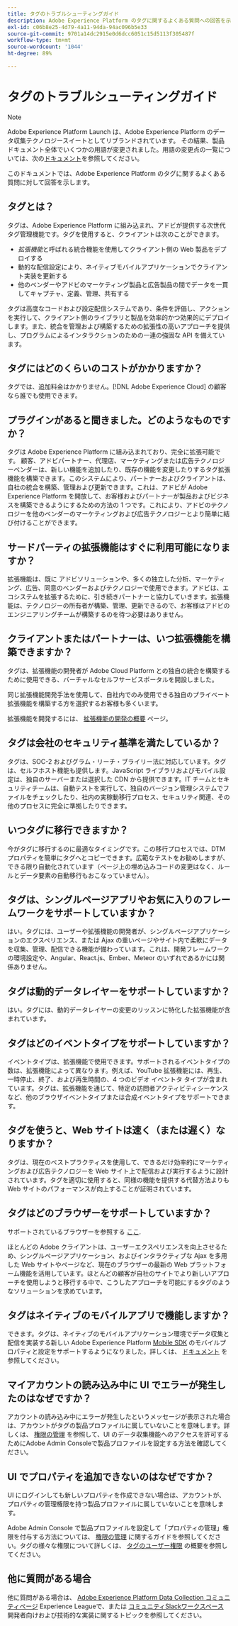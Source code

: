 ```yaml
---
title: タグのトラブルシューティングガイド
description: Adobe Experience Platform のタグに関するよくある質問への回答を示します。
exl-id: c06b8e25-4d79-4a11-94da-94ac096b5e33
source-git-commit: 9701a14dc2915e0d6dcc6051c15d5113f305487f
workflow-type: tm+mt
source-wordcount: '1044'
ht-degree: 89%

---
```


# タグのトラブルシューティングガイド

>[!NOTE]
>
>Adobe Experience Platform Launch は、Adobe Experience Platform のデータ収集テクノロジースイートとしてリブランドされています。 その結果、製品ドキュメント全体でいくつかの用語が変更されました。用語の変更点の一覧については、次の[ドキュメント](./term-updates.md)を参照してください。

このドキュメントでは、Adobe Experience Platform のタグに関するよくある質問に対して回答を示します。

## タグとは？

タグは、Adobe Experience Platform に組み込まれ、アドビが提供する次世代タグ管理機能です。タグを使用すると、クライアントは次のことができます。

- *拡張機能*&#x200B;と呼ばれる統合機能を使用してクライアント側の Web 製品をデプロイする
- 動的な配信設定により、ネイティブモバイルアプリケーションでクライアント実装を更新する
- 他のベンダーやアドビのマーケティング製品と広告製品の間でデータを一貫してキャプチャ、定義、管理、共有する

タグは高度なコードおよび設定配信システムであり、条件を評価し、アクションを実行して、クライアント側のライブラリと製品を効率的かつ効果的にデプロイします。また、統合を管理および構築するための拡張性の高いアプローチを提供し、プログラムによるインタラクションのための一連の強固な API を備えています。

## タグにはどのくらいのコストがかかりますか？

タグでは、追加料金はかかりません。[!DNL Adobe Experience Cloud] の顧客なら誰でも使用できます。

## プラグインがあると聞きました。どのようなものですか？

タグは Adobe Experience Platform に組み込まれており、完全に拡張可能です。 顧客、アドビパートナー、代理店、マーケティングまたは広告テクノロジーベンダーは、新しい機能を追加したり、既存の機能を変更したりするタグ拡張機能を構築できます。このシステムにより、パートナーおよびクライアントは、自社の統合を構築、管理および更新できます。これは、アドビが Adobe Experience Platform を開放して、お客様およびパートナーが製品およびビジネスを構築できるようにするための方法の 1 つです。これにより、アドビのテクノロジーを他のベンダーのマーケティングおよび広告テクノロジーとより簡単に結び付けることができます。

## サードパーティの拡張機能はすぐに利用可能になりますか？

拡張機能は、既に アドビソリューションや、多くの独立した分析、マーケティング、広告、同意のベンダーおよびテクノロジーで使用できます。アドビは、エコシステムを拡張するために、引き続きパートナーと協力していきます。拡張機能は、テクノロジーの所有者が構築、管理、更新できるので、お客様はアドビのエンジニアリングチームが構築するのを待つ必要はありません。

## クライアントまたはパートナーは、いつ拡張機能を構築できますか？

タグは、拡張機能の開発者が Adobe Cloud Platform との独自の統合を構築するために使用できる、バーチャルなセルフサービスポータルを開設しました。

同じ拡張機能開発手法を使用して、自社内でのみ使用できる独自のプライベート拡張機能を構築する方を選択するお客様も多くいます。

拡張機能を開発するには、 [拡張機能の開発の概要](./extension-dev/overview.md) ページ。

## タグは会社のセキュリティ基準を満たしているか？

タグは、SOC-2 およびグラム・リーチ・ブライリー法に対応しています。タグは、セルフホスト機能も提供します。JavaScript ライブラリおよびモバイル設定は、独自のサーバーまたは選択した CDN から提供できます。IT チームとセキュリティチームは、自動テストを実行して、独自のバージョン管理システムでファイルをチェックしたり、社内の実稼動移行プロセス、セキュリティ関連、その他のプロセスに完全に準拠したりできます。

## いつタグに移行できますか？

今がタグに移行するのに最適なタイミングです。この移行プロセスでは、DTM プロパティを簡単にタグへとコピーできます。広範なテストをお勧めしますが、できる限り自動化されています（ページ上の埋め込みコードの変更はなく、ルールとデータ要素の自動移行もおこなっていません）。

## タグは、シングルページアプリやお気に入りのフレームワークをサポートしていますか？

はい。タグには、ユーザーや拡張機能の開発者が、シングルページアプリケーションのエクスペリエンス、または Ajax の重いページやサイト内で柔軟にデータを収集、管理、配信できる機能が備わっています。これは、開発フレームワークの環境設定や、Angular、React.js、Ember、Meteor のいずれであるかには関係ありません。

## タグは動的データレイヤーをサポートしていますか？

はい。タグには、動的データレイヤーの変更のリッスンに特化した拡張機能が含まれています。

## タグはどのイベントタイプをサポートしていますか？

イベントタイプは、拡張機能で使用できます。サポートされるイベントタイプの数は、拡張機能によって異なります。例えば、YouTube 拡張機能には、再生、一時停止、終了、および再生時間の、4 つのビデオ イベントタ タイプが含まれています。タグは、拡張機能を通じて、特定の訪問者アクティビティシーケンスなど、他のブラウザイベントタイプまたは合成イベントタイプをサポートできます。

## タグを使うと、Web サイトは速く（または遅く）なりますか？

タグは、現在のベストプラクティスを使用して、できるだけ効率的にマーケティングおよび広告テクノロジーを Web サイト上で配信および実行するように設計されています。タグを適切に使用すると、同様の機能を提供する代替方法よりも Web サイトのパフォーマンスが向上することが証明されています。

## タグはどのブラウザーをサポートしていますか？

サポートされているブラウザーを参照する [ここ](./extension-dev/browsers.md).

ほとんどの Adobe クライアントは、ユーザーエクスペリエンスを向上させるため、シングルページアプリケーション、およびインタラクティブな Ajax を多用した Web サイトやページなど、現在のブラウザーの最新の Web プラットフォーム機能を活用しています。ほとんどの顧客が自社のサイトでより新しいアプローチを使用しようと移行する中で、こうしたアプローチを可能にするタグのようなソリューションを求めています。

## タグはネイティブのモバイルアプリで機能しますか？

できます。タグは、ネイティブのモバイルアプリケーション環境でデータ収集と配信を実装する新しい Adobe Experience Platform [Mobile SDK](https://sdkdocs.com) のモバイルプロパティと設定をサポートするようになりました。詳しくは、 [ドキュメント](https://sdkdocs.com) を参照してください。

## マイアカウントの読み込み中に UI でエラーが発生したのはなぜですか？

アカウントの読み込み中にエラーが発生したというメッセージが表示された場合は、アカウントがタグの製品プロファイルに属していないことを意味します。詳しくは、 [権限の管理](../collection/permissions.md) を参照して、UI のデータ収集機能へのアクセスを許可するためにAdobe Admin Consoleで製品プロファイルを設定する方法を確認してください。

## UI でプロパティを追加できないのはなぜですか？

UI にログインしても新しいプロパティを作成できない場合は、アカウントが、プロパティの管理権限を持つ製品プロファイルに属していないことを意味します。

Adobe Admin Console で製品プロファイルを設定して「プロパティの管理」権限を付与する方法については、 [権限の管理](../collection/permissions.md) に関するガイドを参照してください。タグの様々な権限について詳しくは、 [タグのユーザー権限](./ui/administration/user-permissions.md) の概要を参照してください。

## 他に質問がある場合

他に質問がある場合は、 [Adobe Experience Platform Data Collection コミュニティページ](https://adobe.com/go/launchme) Experience Leagueで、または [コミュニティSlackワークスペース](https://docs.google.com/forms/d/e/1FAIpQLScq1m63YkDrRpvPLhzUqtfoleWiDDTTXZsSivIXRfFdlSMzpQ/viewform) 開発者向けおよび技術的な実装に関するトピックを参照してください。
